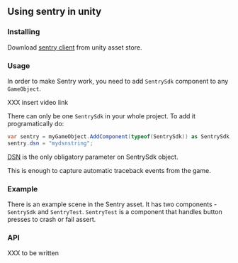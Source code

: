 ## Using sentry in unity

### Installing

Download [sentry client](https://some-link-here) from unity asset store.

### Usage

In order to make Sentry work, you need to add `SentrySdk` component to any
`GameObject`.

XXX insert video link

There can only be one `SentrySdk` in your whole project. To add it
programatically do:

```C#
var sentry = myGameObject.AddComponent(typeof(SentrySdk)) as SentrySdk;
sentry.dsn = "mydsnstring";
```

[DSN](https://link-to-sentry-DSN) is the only obligatory parameter on SentrySdk
object.

This is enough to capture automatic traceback events from the game.

### Example

There is an example scene in the Sentry asset. It has two components -
`SentrySdk` and `SentryTest`. `SentryTest` is a component that handles
button presses to crash or fail assert.

### API

XXX to be written   
